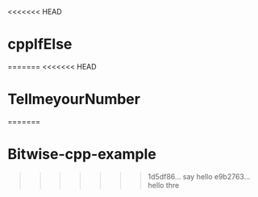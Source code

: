 <<<<<<< HEAD
# cppIfElse
=======
<<<<<<< HEAD
# TellmeyourNumber
=======
# Bitwise-cpp-example
>>>>>>> 1d5df86... say hello
>>>>>>> e9b2763... hello thre
